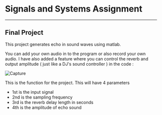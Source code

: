 # Signals and Systems Assignment

---

## Final Project

This project generates echo in sound waves using matlab.

You can add your own audio in to the program or also record your own audio. I have also added a feature where you can control the reverb and output amplitude ( just like a DJ's sound controller ) in the code : 

![Capture](https://user-images.githubusercontent.com/47540320/115142630-7aa6fa00-a060-11eb-8fe0-9611807dceee.JPG)

This is the function for the project. This will have 4 parameters
  * 1st is the input signal
  * 2nd is the sampling frequency
  * 3rd is the reverb delay length in seconds
  * 4th is the amplitude of echo sound
